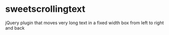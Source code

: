 sweetscrollingtext
==================

jQuery plugin that moves very long text in a fixed width box from left to right and back